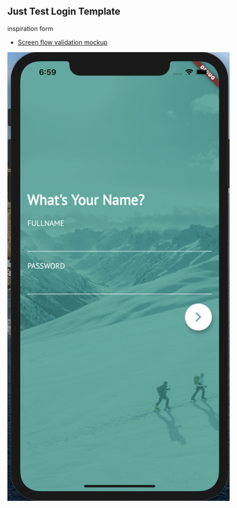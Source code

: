 ## Just Test Login Template
inspiration form 
- [Screen flow validation mockup](https://www.justinmind.com/blog/\7-awesome-mobile-app-mockups-to-download/ )

![](https://github.com/iEmDevX/flutter-login-template-flutter/blob/master/Screen-Shot.png)

